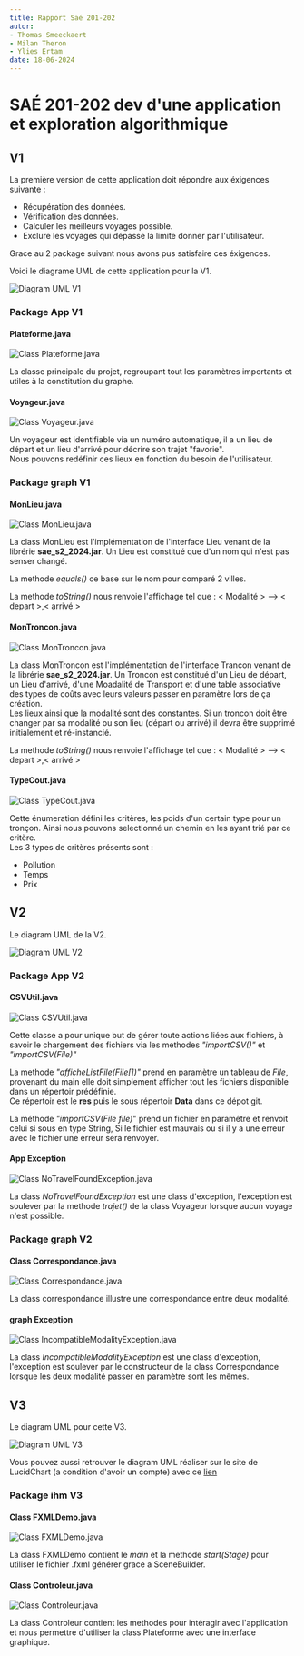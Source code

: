 ```yaml
---
title: Rapport Saé 201-202 
autor:
- Thomas Smeeckaert
- Milan Theron
- Ylies Ertam
date: 18-06-2024
---
```


# SAÉ 201-202 dev d'une application et exploration algorithmique

## V1

La première version de cette application doit répondre aux éxigences suivante :
- Récupération des données.
- Vérification des données.
- Calculer les meilleurs voyages possible.
- Exclure les voyages qui dépasse la limite donner par l'utilisateur.

Grace au 2 package suivant nous avons pus satisfaire ces éxigences.

Voici le diagrame UML de cette application pour la V1.

![Diagram UML V1](res/Images/Diagram_complet_UML_V1.png)

### Package App V1

#### Plateforme.java

![Class Plateforme.java](res/Images/Class_Plateforme.png)

La classe principale du projet, regroupant tout les paramètres importants et utiles à la constitution du graphe.
   
#### Voyageur.java

![Class Voyageur.java](res/Images/Class_Voyageur.png)

Un voyageur est identifiable via un numéro automatique,
il a un lieu de départ et un lieu d'arrivé pour décrire son trajet "favorie".  
Nous pouvons redéfinir ces lieux en fonction du besoin de l'utilisateur.

### Package graph V1

#### MonLieu.java

![Class MonLieu.java](res/Images/Class_MonLieu.png)

La class MonLieu est l'implémentation de l'interface Lieu venant de la librérie **sae_s2_2024.jar**.
Un Lieu est constitué que d'un nom qui n'est pas senser changé.

La methode *equals()* ce base sur le nom pour comparé 2 villes.

La methode *toString()* nous renvoie l'affichage tel que : < Modalité > --> < depart >,< arrivé >

#### MonTroncon.java

![Class MonTroncon.java](res/Images/Class_MonTroncon.png)

La class MonTroncon est l'implémentation de l'interface Trancon venant de la librérie **sae_s2_2024.jar**.
Un Troncon est constitué d'un Lieu de départ, un Lieu d'arrivé, d'une Moadalité de Transport et d'une table associative des types de coûts avec leurs valeurs passer en paramètre lors de ça création.  
Les lieux ainsi que la modalité sont des constantes. Si un troncon doit être changer par sa modalité ou son lieu (départ ou arrivé) il devra être supprimé initialement et ré-instancié.

La methode *toString()* nous renvoie l'affichage tel que : < Modalité > --> < depart >,< arrivé >

#### TypeCout.java 

![Class TypeCout.java](res/Images/Enum_TypeCout.png)

Cette énumeration défini les critères, les poids d'un certain type pour un tronçon.
Ainsi nous pouvons selectionné un chemin en les ayant trié par ce critère.  
Les 3 types de critères présents sont :
- Pollution
- Temps
- Prix


## V2

Le diagram UML de la V2.

![Diagram UML V2](res/Images/Diagram_complet_UML_V2.png)

### Package App V2

#### CSVUtil.java

![Class CSVUtil.java](res/Images/Class_CSVUtil.png)

Cette classe a pour unique but de gérer toute actions liées aux fichiers, à savoir le chargement des fichiers via les methodes *"importCSV()"* et *"importCSV(File)"*

La methode *"afficheListFile(File[])"* prend en paramètre un tableau de *File*, provenant du main elle doit simplement afficher tout les fichiers disponible dans un répertoir prédéfinie.  
Ce répertoir est le **res** puis le sous répertoir **Data** dans ce dépot git.

La méthode *"importCSV(File file)*" prend un fichier en paramêtre et renvoit celui si sous en type String, Si le fichier est mauvais ou si il y a une erreur avec le fichier une erreur sera renvoyer.

#### App Exception

![Class NoTravelFoundException.java](res/Images/Class_NoTravelFoundException.png)

La class *NoTravelFoundException* est une class d'exception, l'exception est soulever par la methode *trajet()* de la class Voyageur lorsque aucun voyage n'est possible.

### Package graph V2

#### Class Correspondance.java

![Class Correspondance.java](res/Images/Class_Correspondance.png)

La class correspondance illustre une correspondance entre deux modalité.

#### graph Exception

![Class IncompatibleModalityException.java](res/Images/Class_IncompatibleModalityException.png)

La class *IncompatibleModalityException* est une class d'exception, l'exception est soulever par le constructeur de la class Correspondance lorsque les deux modalité passer en paramètre sont les mêmes.

## V3

Le diagram UML pour cette V3.

![Diagram UML V3](res/Images/Diagram_complet_UML_V3.png)

Vous pouvez aussi retrouver le diagram UML réaliser sur le site de LucidChart (a condition d'avoir un compte) avec ce [lien](https://lucid.app/lucidchart/d344f6c7-c5b0-4d8d-b7c6-84bda1fe0ff2/edit?invitationId=inv_97244040-35ec-411f-a1d7-6d3a6638ade9&page=0_0#)

### Package ihm V3

#### Class FXMLDemo.java

![Class FXMLDemo.java](res/Images/Class_FXMLDemo.png)

La class FXMLDemo contient le *main* et la methode *start(Stage)* pour utiliser le fichier .fxml générer grace a SceneBuilder.

#### Class Controleur.java

![Class Controleur.java](res/Images/Class_Controleur.png)

La class Controleur contient les methodes pour intéragir avec l'application et nous permettre d'utiliser la class Plateforme avec une interface graphique.